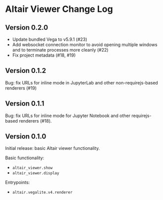 # Altair Viewer Change Log

## Version 0.2.0

- Update bundled Vega to v5.9.1 (#23)
- Add websocket connection monitor to avoid opening multiple windows and to terminate
  processes more cleanly (#22)
- Fix project metadata (#18, #19)

## Version 0.1.2

Bug: fix URLs for inline mode in JupyterLab and other non-requirejs-based renderers (#19)

## Version 0.1.1

Bug: fix URLs for inline mode for Jupyter Notebook and other requirejs-based renderers (#18).

## Version 0.1.0

Initial release: basic Altair viewer functionality.

Basic functionality:

- ``altair_viewer.show``
- ``altair_viewer.display``

Entrypoints:

- ``altair.vegalite.v4.renderer``